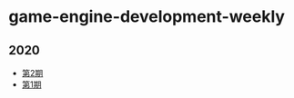 # game-engine-development-weekly

## 2020

* [第2期](weekly/2020/week002.md)
* [第1期](weekly/2020/week001.md)